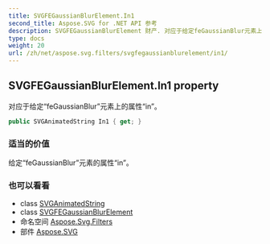 ```yaml
---
title: SVGFEGaussianBlurElement.In1
second_title: Aspose.SVG for .NET API 参考
description: SVGFEGaussianBlurElement 财产. 对应于给定feGaussianBlur元素上的属性in
type: docs
weight: 20
url: /zh/net/aspose.svg.filters/svgfegaussianblurelement/in1/
---
```

## SVGFEGaussianBlurElement.In1 property

对应于给定“feGaussianBlur”元素上的属性“in”。

```csharp
public SVGAnimatedString In1 { get; }
```

### 适当的价值

给定“feGaussianBlur”元素的属性“in”。

### 也可以看看

* class [SVGAnimatedString](../../../aspose.svg.datatypes/svganimatedstring/)
* class [SVGFEGaussianBlurElement](../)
* 命名空间 [Aspose.Svg.Filters](../../svgfegaussianblurelement/)
* 部件 [Aspose.SVG](../../../)


